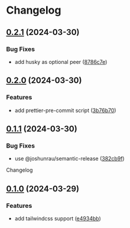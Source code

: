 # Changelog

## [0.2.1](https://github.com/joshunrau/prettier-config/compare/v0.2.0...v0.2.1) (2024-03-30)


### Bug Fixes

* add husky as optional peer ([8786c7e](https://github.com/joshunrau/prettier-config/commit/8786c7e69317c809860107b949986ef3e68dc718))

## [0.2.0](https://github.com/joshunrau/prettier-config/compare/v0.1.1...v0.2.0) (2024-03-30)


### Features

* add prettier-pre-commit script ([3b76b70](https://github.com/joshunrau/prettier-config/commit/3b76b7070265082b5808a7ad0b78d1a6201d76f9))

## [0.1.1](https://github.com/joshunrau/prettier-config/compare/v0.1.0...v0.1.1) (2024-03-30)


### Bug Fixes

* use @joshunrau/semantic-release ([382cb9f](https://github.com/joshunrau/prettier-config/commit/382cb9f0aa08371c4d4e53c34651e5d2c91eb5bd))

Changelog

## [0.1.0](https://github.com/joshunrau/prettier-config/compare/v0.0.1...v0.1.0) (2024-03-29)


### Features

* add tailwindcss support ([e4934bb](https://github.com/joshunrau/prettier-config/commit/e4934bb1926783a87511d0bb75aa2485490c566f))
